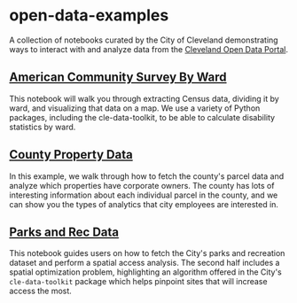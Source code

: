 # open-data-examples
A collection of notebooks curated by the City of Cleveland demonstrating ways to interact with and analyze data from the [Cleveland Open Data Portal](https://data.clevelandohio.gov).

## [American Community Survey By Ward](https://github.com/City-of-Cleveland/open-data-examples/blob/main/01-ACS%20Census%20Data%20by%20City%20Ward.ipynb)
This notebook will walk you through extracting Census data, dividing it by ward, and visualizing that data on a map. We use a variety of Python packages, including the cle-data-toolkit, to be able to calculate disability statistics by ward. 

## [County Property Data](https://github.com/City-of-Cleveland/open-data-examples/blob/main/02-County%20Property%20Data%20-%20Corporate%20Owners%20by%20Neighborhood.ipynb)
In this example, we walk through how to fetch the county's parcel data and analyze which properties have corporate owners. The county has lots of interesting information about each individual parcel in the county, and we can show you the types of analytics that city employees are interested in.

## [Parks and Rec Data](https://github.com/City-of-Cleveland/open-data-examples/blob/main/03-Recreation%20Data%20-%20Spatial%20Access%20and%20Optimal%20Locations.ipynb)
This notebook guides users on how to fetch the City's parks and recreation dataset and perform a spatial access analysis. The second half includes a spatial optimization problem, highlighting an algorithm offered in the City's `cle-data-toolkit` package which helps pinpoint sites that will increase access the most.